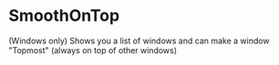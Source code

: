 SmoothOnTop
===========

(Windows only) Shows you a list of windows and can make a window "Topmost" (always on top of other windows)
